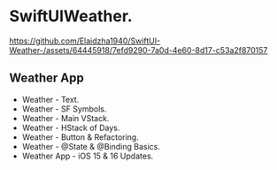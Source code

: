 SwiftUIWeather.
===============

https://github.com/Elaidzha1940/SwiftUI-Weather-/assets/64445918/7efd9290-7a0d-4e60-8d17-c53a2f870157

Weather App
-----------
- Weather - Text.
- Weather - SF Symbols.
- Weather - Main VStack.
- Weather - HStack of Days.
- Weather - Button & Refactoring.
- Weather - @State & @Binding Basics.
- Weather App - iOS 15 & 16 Updates.
